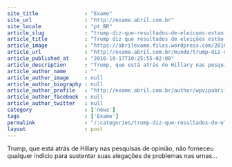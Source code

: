```yaml
---
site_title               : "Exame"
site_url                 : "http://exame.abril.com.br"
site_locale              : "pt_BR"
article_slug             : "trump-diz-que-resultados-de-eleicoes-estao-sendo-fraudados"
article_title            : "Trump diz que resultados de eleições estão sendo fraudados"
article_image            : "https://abrilexame.files.wordpress.com/2016/10/size_960_16_9_donald-trump-candidato-republicano-as-eleicoes-americanas1.jpg?quality=70&strip=all&w=960"
article_url              : "http://exame.abril.com.br/mundo/trump-diz-que-resultados-de-eleicoes-estao-sendo-fraudados/"
article_published_at     : "2016-10-17T10:25:55-02:00"
article_description      : "Trump, que está atrás de Hillary nas pesquisas de opinião, não forneceu qualquer indício para sustentar suas alegações de problemas nas urnas..."
article_author_name      : ""
article_author_image     : null
article_author_biography : null
article_author_profile   : "http://exame.abril.com.br/author/wpvipabril/"
article_author_facebook  : null
article_author_twitter   : null
category                 : ['news']
tags                     : ['Exame']
permalink                : "/:categories/trump-diz-que-resultados-de-eleicoes-estao-sendo-fraudados/"
layout                   : post
---
```


Trump, que está atrás de Hillary nas pesquisas de opinião, não forneceu qualquer indício para sustentar suas alegações de problemas nas urnas...
